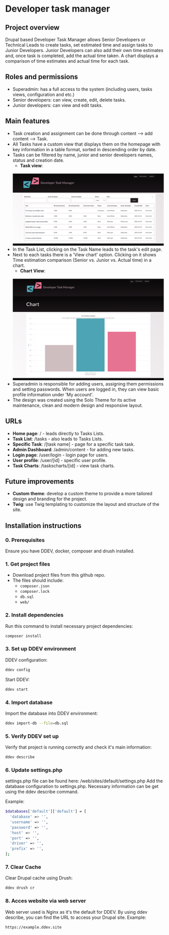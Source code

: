 # Developer task manager

## Project overview

Drupal based Developer Task Manager allows Senior Developers or Technical Leads to create tasks, set estimated time and assign tasks to Junior Developers. Junior Developers can also add their own time estimates and, once task is completed, add the actual time taken. A chart displays a comparison of time estimates and actual time for each task.

## Roles and permissions

- Superadmin: has a full access to the system (including users, tasks views, configuration and etc.)
- Senior developers: can view, create, edit, delete tasks.
- Junior developers: can view and edit tasks.

## Main features

- Task creation and assignment can be done through content --> add content --> Task.
- All Tasks have a custom view that displays them on the homepage with key information in a table format, sorted in descending order by date.
- Tasks can be filtered by name, junior and senior developers names, status and creation date.
  - **Task view**:
  <br>
  <img src="images/image.png" width="500">
- In the Task List, clicking on the Task Name leads to the task's edit page.
- Next to each tasks there is a 'View chart' option. Clicking on it shows Time estimation comparison (Senior vs. Junior vs. Actual time) in a chart.
  - **Chart View**:
  <br>
  <img src="images/image-1.png" width="500">
- Superadmin is responsible for adding users, assigning them permissions and setting passwords. When users are logged in, they can view basic profile information under 'My account'.
- The design was created using the Solo Theme for its active maintenance, clean and modern design and responsive layout.

## URLs

- **Home page**: / - leads directly to Tasks Lists.
- **Task List**: /tasks - also leads to Tasks Lists.
- **Specific Task**: /[task name] - page for a specific task task.
- **Admin Dashboard**: /admin/content - for adding new tasks.
- **Login page**: /user/login - login page for users.
- **User profile**: /user/[id] - specific user profile.
- **Task Charts**: /taskscharts/[id] - view task charts.


## Future improvements

- **Custom theme**: develop a custom theme to provide a more tailored design and branding for the project.
- **Twig**: use Twig templating to customize the layout and structure of the site.

## Installation instructions

### 0. Prerequisites

Ensure you have DDEV, docker, composer and drush installed.

### 1. Get project files

- Download project files from this github repo.
- The files should include:
  - `composer.json`
  - `composer.lock`
  - `db.sql`
  - `web/`

### 2. Install dependencies

Run this command to install necessary project dependencies:

```bash
composer install
```

### 3. Set up DDEV environment

DDEV configuration:

```bash
ddev config
```

Start DDEV:

```bash
ddev start
```

### 4. Import database

Import the database into DDEV environment:

```bash
ddev import-db --file=db.sql
```

### 5. Verify DDEV set up

Verify that project is running correctly and check it's main information:

```bash
ddev describe
```

### 6. Update settings.php

settings.php file can be found here: /web/sites/default/settings.php
Add the database configuration to settings.php.
Necessary information can be get using the ddev describe command.

Example:

```bash
$databases['default']['default'] = [
  'database' => '',
  'username' => '',
  'password' => '',
  'host' => '',
  'port' => '',
  'driver' => '',
  'prefix' => '',
];
```

### 7. Clear Cache

Clear Drupal cache using Drush:

```bash
ddev drush cr
```

### 8. Acces website via web server

Web server used is Nginx as it's the default for DDEV.
By using ddev describe, you can find the URL to access your Drupal site.
Example:

```bash
https://example.ddev.site
```